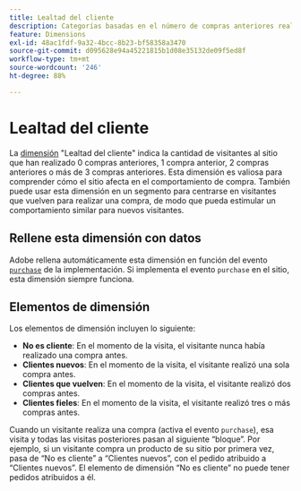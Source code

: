 ```yaml
---
title: Lealtad del cliente
description: Categorías basadas en el número de compras anteriores realizadas por un visitante.
feature: Dimensions
exl-id: 48ac1fdf-9a32-4bcc-8b23-bf58358a3470
source-git-commit: d095628e94a45221815b1d08e35132de09f5ed8f
workflow-type: tm+mt
source-wordcount: '246'
ht-degree: 88%

---
```


# Lealtad del cliente

La [dimensión](overview.md) &quot;Lealtad del cliente&quot; indica la cantidad de visitantes al sitio que han realizado 0 compras anteriores, 1 compra anterior, 2 compras anteriores o más de 3 compras anteriores. Esta dimensión es valiosa para comprender cómo el sitio afecta en el comportamiento de compra. También puede usar esta dimensión en un segmento para centrarse en visitantes que vuelven para realizar una compra, de modo que pueda estimular un comportamiento similar para nuevos visitantes.

## Rellene esta dimensión con datos

Adobe rellena automáticamente esta dimensión en función del evento [`purchase`](/help/implement/vars/page-vars/events/event-purchase.md) de la implementación. Si implementa el evento `purchase` en el sitio, esta dimensión siempre funciona.

## Elementos de dimensión

Los elementos de dimensión incluyen lo siguiente:

* **No es cliente**: En el momento de la visita, el visitante nunca había realizado una compra antes.
* **Clientes nuevos**: En el momento de la visita, el visitante realizó una sola compra antes.
* **Clientes que vuelven**: En el momento de la visita, el visitante realizó dos compras antes.
* **Clientes fieles**: En el momento de la visita, el visitante realizó tres o más compras antes.

Cuando un visitante realiza una compra (activa el evento `purchase`), esa visita y todas las visitas posteriores pasan al siguiente “bloque”. Por ejemplo, si un visitante compra un producto de su sitio por primera vez, pasa de “No es cliente” a “Clientes nuevos”, con el pedido atribuido a “Clientes nuevos”. El elemento de dimensión “No es cliente” no puede tener pedidos atribuidos a él.
